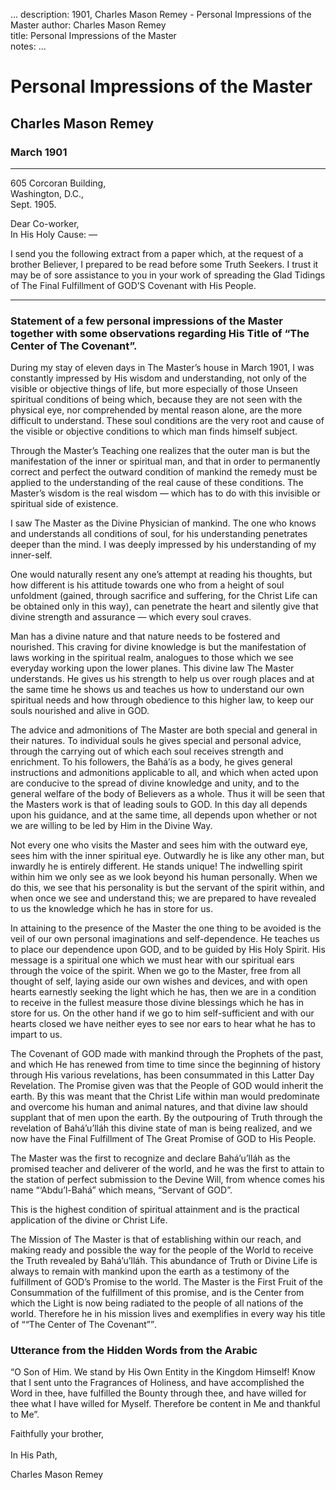 ...
description: 1901, Charles Mason Remey - Personal Impressions of the Master
author: Charles Mason Remey  
title: Personal Impressions of the Master   
notes:
...


# Personal Impressions of the Master  
## Charles Mason Remey  
### March 1901

------

605 Corcoran Building, <br>
Washington, D.C., <br>
Sept. 1905.   

Dear Co-worker, <br>
In His Holy Cause: —   

I send you the following extract from a paper which, at the request of a brother Believer, I prepared to be read before some Truth Seekers. I trust it may be of sore assistance to you in your work of spreading the Glad Tidings of The Final Fulfillment of GOD’S Covenant with His People.   

------

###  Statement of a few personal impressions of the Master together with some observations regarding His Title of “The Center of The Covenant”.   

During my stay of eleven days in The Master’s house in March 1901, I was constantly impressed by His wisdom and understanding, not only of the visible or objective things of life, but more especially of those Unseen spiritual conditions of being which, because they are not seen with the physical eye, nor comprehended by mental reason alone, are the more difficult to understand. These soul conditions are the very root and cause of the visible or objective conditions to which man finds himself subject.   

Through the Master’s Teaching one realizes that the outer man is but the manifestation of the inner or spiritual man, and that in order to permanently correct and perfect the outward condition of mankind the remedy must be applied to the understanding of the real cause of these conditions. The Master’s wisdom is the real wisdom — which has to do with this invisible or spiritual side of existence.   

I saw The Master as the Divine Physician of mankind. The one who knows and understands all conditions of soul, for his understanding penetrates deeper than the mind. I was deeply impressed by his understanding of my inner-self.   

One would naturally resent any one’s attempt at reading his thoughts, but how different is his attitude towards one who from a height of soul unfoldment (gained, through sacrifice and suffering, for the Christ Life can be obtained only in this way), can penetrate the heart and silently give that divine strength and assurance — which every soul craves.   

Man has a divine nature and that nature needs to be fostered and nourished.	This craving for divine knowledge is but the manifestation of laws working in the spiritual realm, analogues to those which we see everyday working upon the lower planes. This divine law The Master understands. He gives us his strength to help us over	rough places and at the same time he shows us and teaches us how to understand our own spiritual needs and how through obedience to this higher law, to keep our souls nourished and alive in GOD.   

The advice and admonitions of The Master are both special and general in their natures. To individual souls he gives special and personal advice, through the carrying out of which each soul receives strength and enrichment. To his followers, the Bahá’ís as a body, he gives general instructions and admonitions applicable to all, and which when acted upon are conducive to the spread of divine knowledge and unity, and to the general welfare of the body of Believers as a whole. Thus it will be seen that the Masters work is that of leading souls to GOD. In this day all depends upon his guidance, and at the same time, all depends upon whether or not we are willing to be led by Him in the Divine Way.   

Not every one who visits the Master and sees him with the outward eye, sees him with the inner spiritual eye. Outwardly he is like any other man, but inwardly he is entirely different. He stands unique! The indwelling spirit within him we only see as we look beyond his human personally. When we do this, we see that his personality is but the servant of the spirit within, and when once we see and understand this; we are prepared to have revealed to us the knowledge which he has in store for us.   

In attaining to the presence of the Master the one thing to be avoided is the veil of our own personal imaginations and self-dependence. He teaches us to place our dependence upon GOD, and to be guided by His Holy Spirit. His message is a spiritual one which we must hear with our spiritual ears through the voice of the spirit. When we go to the Master, free from all thought of self, laying aside our own wishes and devices, and with open hearts earnestly seeking the light which he has, then we are in a condition to receive in the fullest measure those divine blessings which he has in store for us. On the other hand if we go to him self-sufficient and with our hearts closed we have neither eyes to see nor ears to hear what he has to impart to us.   

The Covenant of GOD made with mankind through the Prophets of the past, and which He has renewed from time to time since the beginning of history through His various revelations, has been consummated in this Latter Day Revelation. The Promise given was that the People of GOD would inherit the earth. By this was meant that the Christ Life within man would predominate and overcome his human and animal natures, and that divine law should supplant that of men upon the earth. By the outpouring of Truth through the revelation of Bahá’u’lláh this divine state of man is being realized, and we now have the Final Fulfillment of The Great Promise of GOD to His People.   

The Master was the first to recognize and declare Bahá’u’lláh as the promised teacher and deliverer of the world, and he was the first to attain to the station of perfect submission to the Devine Will, from whence comes his name “‘Abdu’l-Bahá” which means, “Servant of GOD”.   

This is the highest condition of spiritual attainment and is the practical application of the divine or Christ Life.   

The Mission of The Master is that of establishing within our reach, and making ready and possible the way for the people of the World to receive the Truth revealed by Bahá’u’lláh. This abundance of Truth or Divine Life is always to remain with mankind upon the earth as a testimony of the fulfillment of GOD’s Promise to the world. The Master is the First Fruit of the Consummation of the fulfillment of this promise, and is the Center from which the Light is now being radiated to the people of all nations of the world. Therefore he in his mission lives and exemplifies in every way his title of <q class="">“The Center of The Covenant”</q>.   

### Utterance from the Hidden Words from the Arabic   

“O Son of Him. We stand by His Own Entity in the Kingdom Himself! Know that I sent unto the Fragrances of Holiness, and have accomplished the Word in thee, have fulfilled the Bounty through thee, and have willed for thee what I have willed for Myself. Therefore be content in Me and thankful to Me”.   

Faithfully your brother,<br>  
In His Path,
 
Charles Mason Remey   



